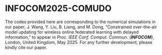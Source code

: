 # INFOCOM2025-COMUDO
The codes provided here are corresponding to the numerical simulations in our paper, J. Wang, Y. Liu, B. Liang, and M. Dong, “Constrained over-the-air model updating for wireless online federated learning with delayed information,” to appear in _Proc. IEEE Conf. Comput. Commun. (__INFOCOM__)_, London, United Kingdom, May 2025. For any further development, please kindly cite our paper.
